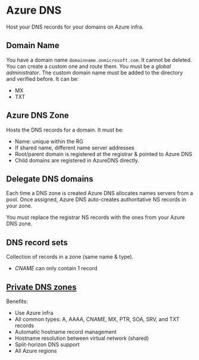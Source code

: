 # Azure DNS
Host your DNS records for your domains on Azure infra.

## Domain Name
You have a domain name `domainname.onmicrosoft.com`. It cannot be deleted. You can create a custom 
one and route them. You must be a *global administrator*. The custom domain name must be added to 
the directory and verified before. It can be:
- MX
- TXT

## Azure DNS Zone
Hosts the DNS records for a domain. It must be:
- Name: unique within the RG
- If shared name, different name server addresses
- Root/parent domain is registered at the registrar & pointed to Azure DNS
- Child domains are registered in AzureDNS directly.

## Delegate DNS domains
Each time a DNS zone is created Azure DNS allocates names servers from a pool. Once assigned, 
Azure DNS auto-creates authoritative NS records in your zone.

You must replace the registrar NS records with the ones from your Azure DNS zone.

## DNS record sets
Collection of records in a zone (same name & type).
- *CNAME* can only contain 1 record

## [Private DNS zones](https://learn.microsoft.com/en-us/training/modules/configure-azure-dns/7-plan-for-private-dns-zones)
Benefits:
- Use Azure infra
- All common types: A, AAAA, CNAME, MX, PTR, SOA, SRV, and TXT records
- Automatic hostname record management
- Hostname resolution between virtual network (shared)
- Split-horizon DNS support
- All Azure regions
